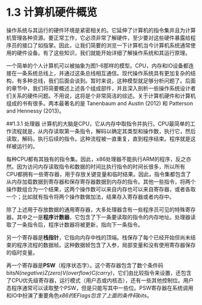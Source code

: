 1.3 计算机硬件概览
=====
操作系统与其运行的硬件环境是紧密相关的。它延伸了计算机的指令集并且为计算机管理各种资源。要正常工作，它必须非常了解硬件，至少要对这些硬件暴露给程序员的接口了如指掌。因此，让我们简要的浏览一下计算机当今计算机系统通常使用的硬件设备。有了这些知识，我们就能开始详细了解操作系统和其运行原理。

一个简单的个人计算机可以被抽象为图1-6那样的模型。CPU，内存和IO设备都连接在一条系统总线上，并通过这条总线相互通信。现代操作系统具有更加复杂的结构，有多种总线，我们后面会谈到。暂时来说，这种模型就足够分析问题了。后面的章节中，我们将简要概述上述各个组成部件，并且深入剖析一些操作系统设计者们关系的硬件问题。不用说，这将是个非常简洁的综述。关于计算机硬件和计算机组成的书有很多。两本最著名的是 Tanenbaum and Austin (2012) 和 Patterson and Hennessy (2013)。

##1.3.1 处理器
计算机的大脑是CPU，它从内存中取指令并执行。CPU最简单的工作流程就是，从内存读取第一条指令，解码以确定其类型和操作数，执行它，然后读取，解码，执行后续的指令。这种流程被一直重复，直到程序结束。程序就是这样被运行的。

每种CPU都有其独有的指令集。因此，x86处理器不能执行ARM的程序，反之亦然。因为访问内存读取指令和数据的时间比执行指令的时间长很多，所以所有CPU都拥有一些寄存器，用于存放关键变量和临时结果。因此，指令集都包含了从内存加载数据到寄存器和保存寄存器数据到内存的指令。其他一些指令，将两个操作数组合为一个结果，这两个操作数可以来自内存也可以来自寄存器，或者各取一个；比如就有指令将两个操作数做加法，结果存入寄存器或者内存中。

除了上述用于存放数据的通用寄存器，大多处理器含有一些程序员可见的特殊寄存器。其中之一是**程序计数器**，它包含了下一条要读取的指令的内存地址。处理器读取了一条指令后，程序计数器将被更新，指向下一条指令。

另一个寄存器是**栈指针**，它指向内存中栈的顶端。栈保存了每个已经开始但尚未结束的程序流程的数据帧。这种数据帧包含了入参，局部变量和没有使用寄存器保存的临时变量。

再一个寄存器是**PSW**（程序状态字）。这个寄存器包含了数个条件码bits*N(negative)Z(zero)V(overflow)C(carry)*，它们由比较指令来设置，还包含了CPU优先级寄存器，运行模式（用户态或内核态），还有一些其他控制位。用户态程序通常可以读取整个PSW，但是只能写其中一些位。PSW寄存器在系统调用和IO中扮演了重要角色*x86的EFlags包含了上面的条件码bits*。
